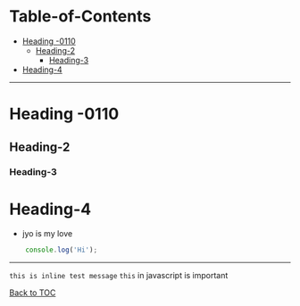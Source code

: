 # Table-of-Contents

<!-- toc -->

- [Heading -0110](#heading--0110)
  * [Heading-2](#heading-2)
    + [Heading-3](#heading-3)
- [Heading-4](#heading-4)

<!-- tocstop -->

---

# Heading -0110

## Heading-2

### Heading-3

# Heading-4

- jyo is my love

```javascript
	console.log('Hi');
```

---
`this is inline test message`
`this` in javascript is important

[Back to TOC](#table-of-contents)

